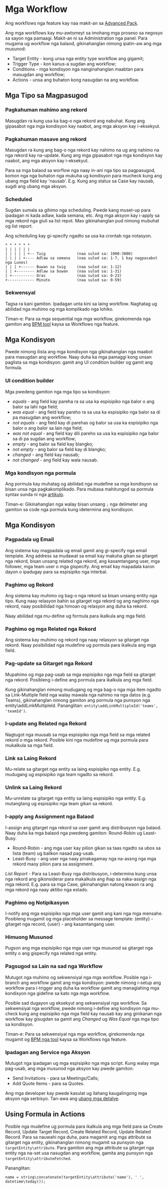 # Mga Workflow

Ang workflows nga feature kay naa makit-an sa [Advanced Pack](https://www.espocrm.com/extensions/advanced-pack/).

Ang mga workflows kay mu-awtomeyt sa imohang mga proseso sa negosyo sa sayon nga pamaagi. Makit-an ni sa Administration nga panel. Para mugama ug workflow nga balaod, gikinahanglan nimong ipatin-aw ang mga musunod:

* Target Entity - kong unsa nga entity type workflow ang gigamit;
* Trigger Type - kon kanus-a sugdan ang workflow;
* Conditions - mga kondisyon nga nanginahanglan maabtan para masugdan ang workflow;
* Actions - unsa ang buhaton kong nasugdan na ang workflow.


## Mga Tipo sa Magpasugod

### Pagkahuman mahimo ang rekord

Masugdan ra kung usa ka bag-o nga rekord ang nabuhat. Kung ang gipasabot nga mga kondisyon kay naabot, ang mga aksyon kay i-eksekyut.

### Pagkahuman masave ang rekord

Masugdan ra kung ang bag-o nga rekord kay nahimo na ug ang nahimo na nga rekord kay na-update. Kung ang mga gipasabot nga mga kondisyon kay naabot, ang mga aksyon kay i-eksekyut.

Para sa mga balaod sa worflow nga naay in-ani nga tipo sa pagpasugod, komon nga  nga buhaton nga mukuha ug kondisyon para mucheck kung ang ubang mga field kay 'nausab'. E.g. Kung ang status sa Case kay nausab, sugdi ang ubang mga aksyon.

### Scheduled

Sugdan sumala sa gihimo nga scheduling. Pwede kang muset-up para ipadagan ni kada adlaw, kada semana, etc. Ang mga aksyon kay i-apply sa mga rekord nga giuli sa list repot. Mao gikinahanglan pud nimong mubuhat og list report.

Ang scheduling kay gi-specify ngadto sa usa ka crontab nga notasyon.

```
* * * * * *
| | | | | | 
| | | | | +-- Tuig              (naa sulod sa: 1900-3000)
| | | | +---- Adlaw sa semana   (naa sulod sa: 1-7, 1 kay nagpasabot nga Lunes)
| | | +------ Buwan sa tuig     (naa sulod sa: 1-12)
| | +-------- Adlaw sa buwan    (naa sulod sa: 1-31)
| +---------- Oras              (naa sulod sa: 0-23)
+------------ Minuto            (naa sulod sa: 0-59)
```

### Sekwensyal

Tagsa ra kani gamiton. Ipadagan unta kini sa laing workflow. Naghatag ug abilidad nga muhimo og mga komplikado nga lohiko. 

Timan-e: Para sa mga sequential nga mga workflow, girekomenda nga gamiton ang [BPM tool](bpm.md) kaysa sa Workflows nga feature.

## Mga Kondisyon

Pwede nimong ilista ang mga kondisyon nga gikinahanglan nga maabot para masugdan ang workflow. Naay duha ka mga pamaggi kong unsan paglista sa mga kondisyon: gamit ang UI condition builder og gamit ang formula.

### UI condition builder

Mga pwedeng gamiton nga mga tipo sa kondisyon:

* _equals_ - ang field kay pareha ra sa usa ka espisipiko nga balor o ang balor sa lahi nga field;
* _was equal_ - ang field kay pareho ra sa usa ka espisipiko nga balor sa di pa masugdan ang workflow;
* _not equals_ - ang field kay di parehas og balor sa usa ka espisipiko nga balor o ang balor sa lain nga field;
* _was not equal_ - ang field kay dili pareho sa usa ka espisipiko nga balor sa di pa sugdan ang workflow;
* _empty_ - ang balor sa field kay blangko;
* _not empty_ - ang balor sa field kay di blangko;
* _changed_ - ang field kay nausab;
* _not changed_ - ang field kay wala nausab.

### Mga kondisyon nga pormula

Ang pormula kay muhatag og abilidad nga mudefine sa mga kondisyon sa bisan unsa nga pagkakomplikado. Para mubasa mahitungod sa pormula syntax sunda ni nga [artikulo](formula.md). 

Timan-e: Gikinahanglan nga walay bisan unsang `;` nga delimeter ang gamiton sa code nga pormula kung idetermina ang kondisyon.

## Mga Kondisyon

### Pagpadala ug Email

Ang sistema kay magpadala ug email gamit ang gi-specify nga email template. Ang address sa mudawat sa email kay makuha gikan sa gitarget nga rekord, bisan unsang related nga rekord, ang kasamtangang user, mga follower, mga team user o mga gispecify. Ang email kay mapadala karon dayon o ipadugay para sa espisipiko nga interbal.

### Paghimo ug Rekord

Ang sistema kay muhimo og bag-o nga rekord sa bisan unsang entity nga tipo. Kung naay relasyon bahin sa gitarget nga rekord og ang naghimo nga rekord, naay posibilidad nga himoan og relasyon ang duha ka rekord.

Naay abilidad nga mu-define ug formula para ikalkula ang mga field.

### Paghimo og mga Related nga Rekord

Ang sistema kay muhimo og rekord nga naay relasyon sa gitarget nga rekord. Naay posibilidad nga mudefine ug pormula para ikalkula ang mga field.

### Pag-update sa Gitarget nga Rekord

Mupahimo og mga pag-usab sa mga espisipiko nga mga field sa gitarget nga rekord. Posibleng i-define ang pormula para ikalkula ang mga field.

Kung gikinahanglan nimong mudugang og mga bag-o nga mga item ngadto sa Link-Multiple field nga walay mawala nga nahimo na nga datos (e.g. Teams), gikinahanglan nimong gamiton ang pormula nga punsyon nga entity\addLinkMultipleId. Pananglitan: `entity\addLinkMultipleId('teams', 'teamId')`.

### I-update ang Related nga Rekord

Nagtugot nga muusab sa mga espisipiko nga mga field sa mga related rekord o mga rekord. Posible kini nga mudefine ug mga pormula para mukalkula sa mga field.

### Link sa Laing Rekord

Mu-relate sa gitarget nga entity sa laing espisipiko nga entity. E.g. mudugang ug espisipiko nga team ngadto sa rekord.

### Unlink sa Laing Rekord

Mu-unrelate sa gitarget nga entity sa laing espisipiko nga entity. E.g. mutangtang ug espisipiko nga team gikan sa rekord.

### I-apply ang Assignment nga Balaod

I-assign ang gitarget nga rekord sa user gamit ang distribusyon nga balaod. Naay duha ka mga balaod nga pwedeng gamiton: Round-Robin ug Least-Busy.

* Round-Robin - ang mga user kay pilion gikan sa taas ngadto sa ubos sa lista (team) ug balikon nasad pag-usab.
* Least-Busy - ang user nga naay pinakagamay nga na-assng nga mga rekord maoy pilion para sa assignment.

_List Report_ - Para sa Least-Busy nga distribusyon, i-determina kung unsa nga rekord ang gikonsiderar para makalkula ang ihap sa naka-assign nga mga rekord. E.g. para sa mga Case, gikinahanglan natong kwaon ra ang mga rekord nga naay aktibo nga estado.

### Paghimo og Notipikasyon

I-notify ang mga espisipiko nga mga user gamit ang kani nga mga mensahe. Posibleng mugamit og mga placeholder sa message template: {entity} - gitarget nga record, {user} - ang kasamtangang user.

### Himuong Musunod

Pugson ang mga espisipiko nga mga user nga musunod sa gitarget nga entity o ang gispecify nga related nga entity.

### Pagsugod sa Lain na sad nga Workflow

Mutugot nga muhimo og sekwensiyal nga mga workflow. Posible nga i-branch ang workflow gamit ang mga kondisyon: pwede nimong i-setup ang workflow para i-trigger ang duha ka workflow gamit ang managlahing mga kondisyon nga gidefine sa kato nga mga workflow.

Posible sad dugayon ug eksekyut ang sekwensiyal nga workflow. Sa sekwensiyal nga workflow, pwede nimong i-define ang kondisyon nga mu-check kung ang espisipiko nga mga field kay nausab kay ang ginikanan nga workflow kay gisugdan sa gamit ang _Changed_ ug _Was Equal_ nga mga tipo sa kondisyon.

Timan-e: Para sa sekwensiyal nga mga workflow, girekomenda nga mugamit og [BPM nga tool](bpm.md) kaysa sa Workflows nga feature.

### Ipadagan ang Service nga Aksyon

Mutugot nga ipadagan ug mga espisipiko nga mga script. Kung walay mga pag-usab, ang mga musunod nga aksyon kay pwede gamiton:

* Send Invitations - para sa Meetings/Calls;
* Add Quote Items - para sa Quotes.

Ang mga developer kay pwede kasulat ug ilahang kaugalingong mga aksyon nga serbisyo. Tan-awa ang [ubang mga detalye](../development/workflow-service-actions.md).

## Using Formula in Actions

Posible nga mudefine ug pormula para ikalkula ang mga field para sa Create Record, Update Target Record, Create Related Record, Update Related Record. Para sa nauwahi nga duha, para magamit ang mga attribute sa gitarget nga entity, gikinahanglan nimong mugamit sa punsyon nga `targetEntity\attribute`. Para gamiton ang mga attribute sa gitarget nga entity nga na-set usa nasugdan ang workflow, gamita ang punsyon nga `targetEntity\attributeFetched`.

Pananglitan:
```
name = string\concatenate(targetEntity\attribute('name'), ' ', datetime\today());
```
